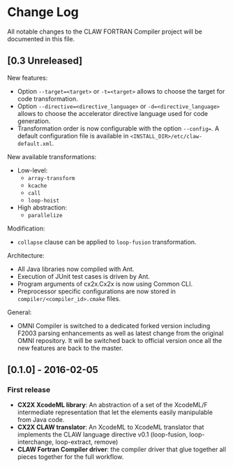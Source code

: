 # Change Log
All notable changes to the CLAW FORTRAN Compiler project will be documented in
this file.

## [0.3 Unreleased]
New features:
* Option `--target=<target>` or `-t=<target>` allows to choose the target for
  code transformation.
* Option `--directive=<directive_language>` or `-d=<directive_language>` allows
  to choose the accelerator directive language used for code generation.
* Transformation order is now configurable with the option `--config=`. A
  default configuration file is available in
  `<INSTALL_DIR>/etc/claw-default.xml`.

New available transformations:
* Low-level:
  * `array-transform`
  * `kcache`
  * `call`
  * `loop-hoist`
* High abstraction:
  * `parallelize`

Modification:
* `collapse` clause can be applied to `loop-fusion` transformation.

Architecture:
* All Java libraries now compiled with Ant.
* Execution of JUnit test cases is driven by Ant.
* Program arguments of cx2x.Cx2x is now using Common CLI.
* Preprocessor specific configurations are now stored in
  `compiler/<compiler_id>.cmake` files.

General:
* OMNI Compiler is switched to a dedicated forked version including F2003
  parsing enhancements as well as latest change from the original OMNI
  repository. It will be switched back to official version once all the
  new features are back to the master.

## [0.1.0] - 2016-02-05
### First release
- **CX2X XcodeML library**: An abstraction of a set of the XcodeML/F
intermediate representation that let the elements easily manipulable from Java
code.
- **CX2X CLAW translator**: An XcodeML to XcodeML translator that implements the
CLAW language directive v0.1 (loop-fusion, loop-interchange, loop-extract,
remove)
- **CLAW Fortran Compiler driver**: the compiler driver that glue together all
pieces together for the full workflow.
